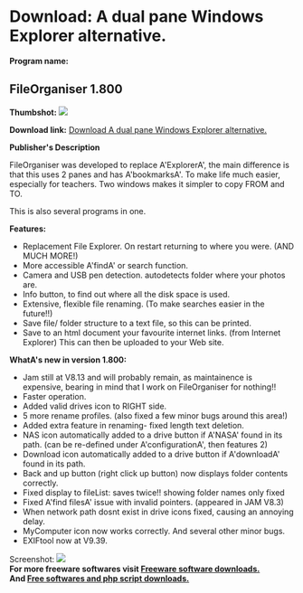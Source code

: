 # Download: A dual pane Windows Explorer alternative.

**Program name:**

## FileOrganiser 1.800

  
**Thumbshot:** ![](http://www.freewarefiles.com/screenshot/fileorganiser116_md.jpg)   
  
**Download link:** [Download A dual pane Windows Explorer alternative.](http://freesoftwares.boysofts.com/FileOrganiser_program_45980.html)  
  


**Publisher's Description**  
  


FileOrganiser was developed to replace A'ExplorerA', the main difference is that this uses 2 panes and has A'bookmarksA'. To make life much easier, especially for teachers. Two windows makes it simpler to copy FROM and TO. 

This is also several programs in one.

**Features:**

  * Replacement File Explorer. On restart returning to where you were. (AND MUCH MORE!) 
  * More accessible A'findA' or search function. 
  * Camera and USB pen detection. autodetects folder where your photos are. 
  * Info button, to find out where all the disk space is used. 
  * Extensive, flexible file renaming. (To make searches easier in the future!!) 
  * Save file/ folder structure to a text file, so this can be printed. 
  * Save to an html document your favourite internet links. (from Internet Explorer) This can then be uploaded to your Web site. 

**WhatA's new in version 1.800:**

  * Jam still at V8.13 and will probably remain, as maintainence is expensive, bearing in mind that I work on FileOrganiser for nothing!! 
  * Faster operation. 
  * Added valid drives icon to RIGHT side. 
  * 5 more rename profiles. (also fixed a few minor bugs around this area!) 
  * Added extra feature in renaming- fixed length text deletion. 
  * NAS icon automatically added to a drive button if A'NASA' found in its path. (can be re-defined under A'configurationA', then features 2) 
  * Download icon automatically added to a drive button if A'downloadA' found in its path. 
  * Back and up button (right click up button) now displays folder contents correctly. 
  * Fixed display to fileList: saves twice!! showing folder names only fixed 
  * Fixed A'find filesA' issue with invalid pointers. (appeared in JAM V8.3) 
  * When network path dosnt exist in drive icons fixed, causing an annoying delay. 
  * MyComputer icon now works correctly. And several other minor bugs. 
  * EXIFtool now at V9.39. 

  
  
Screenshot: ![](http://www.freewarefiles.com/screenshot/fileorganiser116.jpg)   
**For more freeware softwares visit [Freeware software downloads.](http://freesoftwares.boysofts.com/)**   
**And [Free softwares and php script downloads.](http://www.boysofts.com/)**
